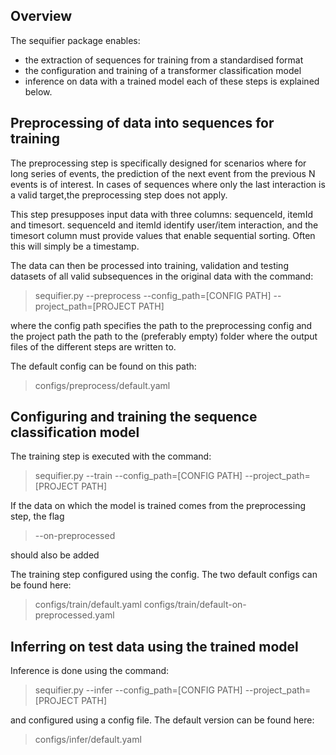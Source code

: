 ## Overview
The sequifier package enables:
  - the extraction of sequences for training from a standardised format
  - the configuration and training of a transformer classification model
  - inference on data with a trained model
each of these steps is explained below.


## Preprocessing of data into sequences for training

The preprocessing step is specifically designed for scenarios where for long series
of events, the prediction of the next event from the previous N events  is of interest.
In cases of sequences where only the last interaction is a valid target,the  preprocessing
step does not apply.

This step presupposes input data with three columns: sequenceId, itemId and timesort.
sequenceId and itemId identify user/item interaction, and the timesort column must
provide values that enable sequential sorting. Often this will simply be a timestamp.

The data can then be processed into training, validation and testing datasets of all
valid subsequences in the original data with the command:

> sequifier.py --preprocess --config_path=[CONFIG PATH] --project_path=[PROJECT PATH]

where the config path specifies the path to the preprocessing config and the project
path the path to the (preferably empty) folder where the output files of the different
steps are written to.

The default config can be found on this path:

> configs/preprocess/default.yaml


## Configuring and training the sequence classification model

The training step is executed with the command:

> sequifier.py --train --config_path=[CONFIG PATH] --project_path=[PROJECT PATH]

If the data on which the model is trained comes from the preprocessing step, the flag

> --on-preprocessed

should also be added

The training step configured using the config. The two default configs can be found here:

> configs/train/default.yaml
> configs/train/default-on-preprocessed.yaml


## Inferring on test data using the trained model

Inference is done using the command:

> sequifier.py --infer --config_path=[CONFIG PATH] --project_path=[PROJECT PATH]

and configured using a config file. The default version can be found here:

> configs/infer/default.yaml

